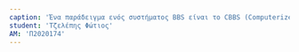 ```yaml
---
caption: 'Ένα παράδειγμα ενός συστήματος BBS είναι το CBBS (Computerized Bulletin Board System), το οποίο αναπτύχθηκε ως η πρώτη εφαρμογή διαδικτυακής επικοινωνίας και δικτύωσης πριν από την ευρεία χρήση του παγκόσμιου διαδικτύου (Internet). Οι χρήστες συνδεόνταν στο CBBS μέσω ενός μόντεμ και μπορούσαν να δημοσιεύουν, να διαβάζουν και να κατεβάζουν μηνύματα και αρχεία από άλλους χρήστες. Το σύστημα λειτουργούσε συνήθως σε έναν μόνο υπολογιστή και μπορούσε να υποστηρίξει μόνο ένα περιορισμένο αριθμό χρηστών κάθε φορά. Το CBBS αποτελεί σημαντικό πρόδρομο των σύγχρονων διαδικτυακών συστημάτων επικοινωνίας, όπως τα διαδικτυακά φόρουμ και οι πλατφόρμες κοινωνικής δικτύωσης.'
student: 'Τζελέπης Φώτιος'
AM: 'Π2020174'
---
```

